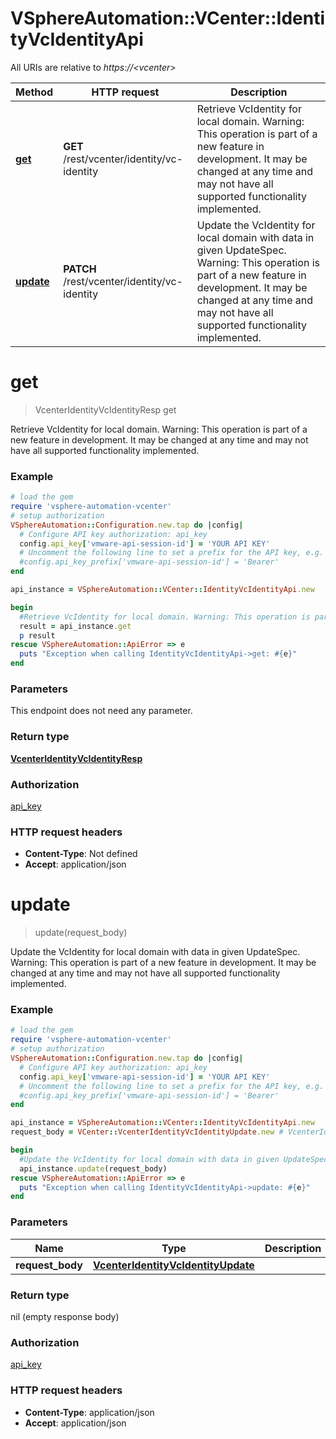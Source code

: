 # VSphereAutomation::VCenter::IdentityVcIdentityApi

All URIs are relative to *https://&lt;vcenter&gt;*

Method | HTTP request | Description
------------- | ------------- | -------------
[**get**](IdentityVcIdentityApi.md#get) | **GET** /rest/vcenter/identity/vc-identity | Retrieve VcIdentity for local domain. Warning: This operation is part of a new feature in development. It may be changed at any time and may not have all supported functionality implemented.
[**update**](IdentityVcIdentityApi.md#update) | **PATCH** /rest/vcenter/identity/vc-identity | Update the VcIdentity for local domain with data in given UpdateSpec. Warning: This operation is part of a new feature in development. It may be changed at any time and may not have all supported functionality implemented.


# **get**
> VcenterIdentityVcIdentityResp get

Retrieve VcIdentity for local domain. Warning: This operation is part of a new feature in development. It may be changed at any time and may not have all supported functionality implemented.

### Example
```ruby
# load the gem
require 'vsphere-automation-vcenter'
# setup authorization
VSphereAutomation::Configuration.new.tap do |config|
  # Configure API key authorization: api_key
  config.api_key['vmware-api-session-id'] = 'YOUR API KEY'
  # Uncomment the following line to set a prefix for the API key, e.g. 'Bearer' (defaults to nil)
  #config.api_key_prefix['vmware-api-session-id'] = 'Bearer'
end

api_instance = VSphereAutomation::VCenter::IdentityVcIdentityApi.new

begin
  #Retrieve VcIdentity for local domain. Warning: This operation is part of a new feature in development. It may be changed at any time and may not have all supported functionality implemented.
  result = api_instance.get
  p result
rescue VSphereAutomation::ApiError => e
  puts "Exception when calling IdentityVcIdentityApi->get: #{e}"
end
```

### Parameters
This endpoint does not need any parameter.

### Return type

[**VcenterIdentityVcIdentityResp**](VcenterIdentityVcIdentityResp.md)

### Authorization

[api_key](../README.md#api_key)

### HTTP request headers

 - **Content-Type**: Not defined
 - **Accept**: application/json



# **update**
> update(request_body)

Update the VcIdentity for local domain with data in given UpdateSpec. Warning: This operation is part of a new feature in development. It may be changed at any time and may not have all supported functionality implemented.

### Example
```ruby
# load the gem
require 'vsphere-automation-vcenter'
# setup authorization
VSphereAutomation::Configuration.new.tap do |config|
  # Configure API key authorization: api_key
  config.api_key['vmware-api-session-id'] = 'YOUR API KEY'
  # Uncomment the following line to set a prefix for the API key, e.g. 'Bearer' (defaults to nil)
  #config.api_key_prefix['vmware-api-session-id'] = 'Bearer'
end

api_instance = VSphereAutomation::VCenter::IdentityVcIdentityApi.new
request_body = VCenter::VcenterIdentityVcIdentityUpdate.new # VcenterIdentityVcIdentityUpdate | 

begin
  #Update the VcIdentity for local domain with data in given UpdateSpec. Warning: This operation is part of a new feature in development. It may be changed at any time and may not have all supported functionality implemented.
  api_instance.update(request_body)
rescue VSphereAutomation::ApiError => e
  puts "Exception when calling IdentityVcIdentityApi->update: #{e}"
end
```

### Parameters

Name | Type | Description  | Notes
------------- | ------------- | ------------- | -------------
 **request_body** | [**VcenterIdentityVcIdentityUpdate**](VcenterIdentityVcIdentityUpdate.md)|  | 

### Return type

nil (empty response body)

### Authorization

[api_key](../README.md#api_key)

### HTTP request headers

 - **Content-Type**: application/json
 - **Accept**: application/json



